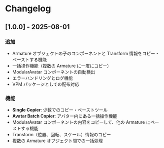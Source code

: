 # Changelog

## [1.0.0] - 2025-08-01

### 追加

-   Armature オブジェクトの子のコンポーネントと Transform 情報をコピー・ペーストする機能
-   一括操作機能（複数の Armature に一度にコピー）
-   ModularAvatar コンポーネントの自動検出
-   エラーハンドリングとログ機能
-   VPM パッケージとしての配布対応

### 機能

-   **Single Copier**: 少数でのコピー・ペーストツール
-   **Avatar Batch Copier**: アバター内にある一括操作機能
-   ModularAvatar コンポーネントの内容をコピーして、他の Armature にペーストする機能
-   Transform（位置、回転、スケール）情報のコピー
-   複数の Armature オブジェクト間での一括処理
